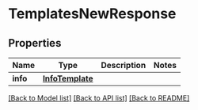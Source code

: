 # TemplatesNewResponse


## Properties
Name | Type | Description | Notes
------------ | ------------- | ------------- | -------------
**info** | [**InfoTemplate**](InfoTemplate.md) |  | 


[[Back to Model list]](../../README.md#models) [[Back to API list]](../../README.md#available-methods) [[Back to README]](../../README.md)


